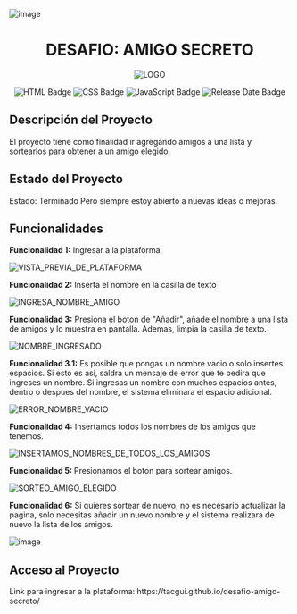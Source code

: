 ![image](https://github.com/user-attachments/assets/0c29f18c-bc61-4647-827c-13b656a636cb)<h1 align="CENTER">DESAFIO: AMIGO SECRETO</h1>

<p align="center">
  <img src="https://github.com/user-attachments/assets/592b8bee-323a-451e-98f4-7ed5012bb51b" alt="LOGO">
</p>

<p align="center">
  <img src="https://img.shields.io/badge/HTML-E34F26?style=for-the-badge&logo=html5&logoColor=white" alt="HTML Badge">
  <img src="https://img.shields.io/badge/CSS-1572B6?style=for-the-badge&logo=css3&logoColor=white" alt="CSS Badge">
  <img src="https://img.shields.io/badge/JavaScript-F7DF1E?style=for-the-badge&logo=javascript&logoColor=black" alt="JavaScript Badge">
  <img src="https://img.shields.io/badge/Release%20Date-January-blue?style=for-the-badge" alt="Release Date Badge">
</p>



<h2>Descripción del Proyecto</h2>
El proyecto tiene como finalidad ir agregando amigos a una lista y sortearlos para obtener a un amigo elegido.



<h2>Estado del Proyecto</h2>
Estado: Terminado
Pero siempre estoy abierto a nuevas ideas o mejoras.



<h2>Funcionalidades</h2>
<b>Funcionalidad 1:</b> Ingresar a la plataforma.
<p align="center">

![VISTA_PREVIA_DE_PLATAFORMA](https://github.com/user-attachments/assets/30373d7a-340c-4a5a-bc77-3bb32487bd4b)
</p>

<b>Funcionalidad 2:</b> Inserta el nombre en la casilla de texto
<p align="center">

![INGRESA_NOMBRE_AMIGO](https://github.com/user-attachments/assets/76d3990a-5fe2-4d98-86e6-e2ceb8a65228)
</p>

<b>Funcionalidad 3:</b> Presiona el boton de "Añadir", añade el nombre a una lista de amigos y lo muestra en pantalla. Ademas, limpia la casilla de texto.
<p align="center">
  
![NOMBRE_INGRESADO](https://github.com/user-attachments/assets/b215e9e7-abf7-4371-b889-1778cc60f354)
</p>

<b>Funcionalidad 3.1:</b> Es posible que pongas un nombre vacio o solo insertes espacios. Si esto es asi, saldra un mensaje de error que te pedira que ingreses un nombre. Si ingresas un nombre con muchos espacios antes, dentro o despues del nombre, el sistema eliminara el espacio adicional.
<p align="center">

![ERROR_NOMBRE_VACIO](https://github.com/user-attachments/assets/6a830b85-7ff1-430d-862f-c9f2475f1895)
</p>

<b>Funcionalidad 4:</b> Insertamos todos los nombres de los amigos que tenemos.
<p align="center">

![INSERTAMOS_NOMBRES_DE_TODOS_LOS_AMIGOS](https://github.com/user-attachments/assets/24eb85af-e532-407f-a00e-d156f93619de)
</p>

<b>Funcionalidad 5: </b> Presionamos el boton para sortear amigos.
<p align="center">

![SORTEO_AMIGO_ELEGIDO](https://github.com/user-attachments/assets/61ceaa65-80b1-4f41-8f62-0acfc624469c)
</p>

<b>Funcionalidad 6:</b> Si quieres sortear de nuevo, no es necesario actualizar la pagina, solo necesitas añadir un nuevo nombre y el sistema realizara de nuevo la lista de los amigos.
<p align="center">
  
![image](https://github.com/user-attachments/assets/8dfb1dd0-1e37-472e-a518-25a0ad7a52c8)
</p>



<h2>Acceso al Proyecto</h2>
Link para ingresar a la plataforma: <a href="https://tacgui.github.io/desafio-amigo-secreto/" target="_blank" style="text-decoration: none;"> https://tacgui.github.io/desafio-amigo-secreto/ </a>
